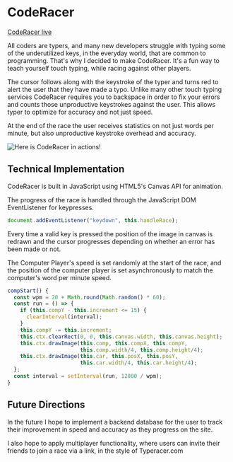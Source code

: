 # CodeRacer #

[CodeRacer live](https://rhemaboyo.com/CodeRacer/)

All coders are typers, and many new developers struggle with typing some of the underutilized keys, in the everyday world, that are common to programming. That's why I decided to make CodeRacer. It's a fun way to teach yourself touch typing, while racing against other players.

The cursor follows along with the keystroke of the typer and turns red to alert the user that they have made a typo. Unlike many other touch typing services CodeRacer requires you to backspace in order to fix your errors and counts those unproductive keystrokes against the user. This allows typer to optimize for accuracy and not just speed.

At the end of the race the user receives statistics on not just words per minute, but also unproductive keystroke overhead and accuracy.

![Here is CodeRacer in actions!](images/coderacer.gif)

## Technical Implementation ##

CodeRacer is built in JavaScript using HTML5's Canvas API for animation.  

The progress of the race is handled through the JavaScript DOM EventListener for keypresses.

```JavaScript
document.addEventListener("keydown", this.handleRace);
```

Every time a valid key is pressed the position of the image in canvas is redrawn and the cursor progresses depending on whether an error has been made or not.

The Computer Player's speed is set randomly at the start of the race, and the position of the computer player is set asynchronously to match the computer's word per minute speed.

```JavaScript
compStart() {
  const wpm = 20 + Math.round(Math.random() * 60);
  const run = () => {
    if (this.compY - this.increment <= 15) {
      clearInterval(interval);
    }
    this.compY -= this.increment;
    this.ctx.clearRect(0, 0, this.canvas.width, this.canvas.height);
    this.ctx.drawImage(this.comp, this.compX, this.compY,
                       this.comp.width/4, this.comp.height/4);
    this.ctx.drawImage(this.car, this.posX, this.posY,
                       this.car.width/4, this.car.height/4);
  };
  const interval = setInterval(run, 12000 / wpm);
}
```

## Future Directions ##

In the future I hope to implement a backend database for the user to track their improvement in speed and accuracy as they progress on the site.

I also hope to apply multiplayer functionality, where users can invite their friends to join a race via a link, in the style of Typeracer.com
